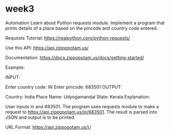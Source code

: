 # week3
Automation
Learn about Python requests module. Implement a program that prints details of a place based on the pincode and country code entered.

Requests Tutorial: https://realpython.com/python-requests/

Use this API: https://api.zippopotam.us/

Documentation: https://docs.zippopotam.us/docs/getting-started/

Example:

INPUT:

Enter country code: IN
Enter pincode: 683501
OUTPUT:

Country: India
Place Name: Udyogamandal
State: Kerala
Explanation:

User inputs in and 683501. The program uses requests module to make a request to https://api.zippopotam.us/in/683501. The result is parsed into JSON and output is to be printed.

URL Format: https://api.zippopotam.us/\<COUNTRY-CODE>/<PINCODE>
